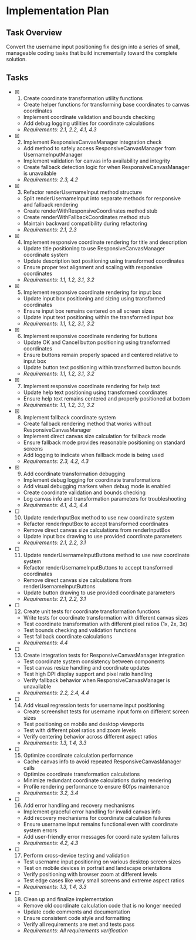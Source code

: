 # Implementation Plan

## Task Overview

Convert the username input positioning fix design into a series of small, manageable coding tasks that build incrementally toward the complete solution.

## Tasks

- [x] 1. Create coordinate transformation utility functions
  - Create helper functions for transforming base coordinates to canvas coordinates
  - Implement coordinate validation and bounds checking
  - Add debug logging utilities for coordinate calculations
  - _Requirements: 2.1, 2.2, 4.1, 4.3_

- [x] 2. Implement ResponsiveCanvasManager integration check
  - Add method to safely access ResponsiveCanvasManager from UsernameInputManager
  - Implement validation for canvas info availability and integrity
  - Create fallback detection logic for when ResponsiveCanvasManager is unavailable
  - _Requirements: 2.3, 4.2_

- [x] 3. Refactor renderUsernameInput method structure
  - Split renderUsernameInput into separate methods for responsive and fallback rendering
  - Create renderWithResponsiveCoordinates method stub
  - Create renderWithFallbackCoordinates method stub
  - Maintain backward compatibility during refactoring
  - _Requirements: 2.1, 2.3_

- [x] 4. Implement responsive coordinate rendering for title and description
  - Update title positioning to use ResponsiveCanvasManager coordinate system
  - Update description text positioning using transformed coordinates
  - Ensure proper text alignment and scaling with responsive coordinates
  - _Requirements: 1.1, 1.2, 3.1, 3.2_

- [x] 5. Implement responsive coordinate rendering for input box
  - Update input box positioning and sizing using transformed coordinates
  - Ensure input box remains centered on all screen sizes
  - Update input text positioning within the transformed input box
  - _Requirements: 1.1, 1.2, 3.1, 3.2_

- [x] 6. Implement responsive coordinate rendering for buttons
  - Update OK and Cancel button positioning using transformed coordinates
  - Ensure buttons remain properly spaced and centered relative to input box
  - Update button text positioning within transformed button bounds
  - _Requirements: 1.1, 1.2, 3.1, 3.2_

- [x] 7. Implement responsive coordinate rendering for help text
  - Update help text positioning using transformed coordinates
  - Ensure help text remains centered and properly positioned at bottom
  - _Requirements: 1.1, 1.2, 3.1, 3.2_

- [x] 8. Implement fallback coordinate system
  - Create fallback rendering method that works without ResponsiveCanvasManager
  - Implement direct canvas size calculation for fallback mode
  - Ensure fallback mode provides reasonable positioning on standard screens
  - Add logging to indicate when fallback mode is being used
  - _Requirements: 2.3, 4.2, 4.3_

- [x] 9. Add coordinate transformation debugging
  - Implement debug logging for coordinate transformations
  - Add visual debugging markers when debug mode is enabled
  - Create coordinate validation and bounds checking
  - Log canvas info and transformation parameters for troubleshooting
  - _Requirements: 4.1, 4.3, 4.4_

- [ ] 10. Update renderInputBox method to use new coordinate system
  - Refactor renderInputBox to accept transformed coordinates
  - Remove direct canvas size calculations from renderInputBox
  - Update input box drawing to use provided coordinate parameters
  - _Requirements: 2.1, 2.2, 3.1_

- [ ] 11. Update renderUsernameInputButtons method to use new coordinate system
  - Refactor renderUsernameInputButtons to accept transformed coordinates
  - Remove direct canvas size calculations from renderUsernameInputButtons
  - Update button drawing to use provided coordinate parameters
  - _Requirements: 2.1, 2.2, 3.1_

- [ ] 12. Create unit tests for coordinate transformation functions
  - Write tests for coordinate transformation with different canvas sizes
  - Test coordinate transformation with different pixel ratios (1x, 2x, 3x)
  - Test bounds checking and validation functions
  - Test fallback coordinate calculations
  - _Requirements: 4.4_

- [ ] 13. Create integration tests for ResponsiveCanvasManager integration
  - Test coordinate system consistency between components
  - Test canvas resize handling and coordinate updates
  - Test high DPI display support and pixel ratio handling
  - Verify fallback behavior when ResponsiveCanvasManager is unavailable
  - _Requirements: 2.2, 2.4, 4.4_

- [ ] 14. Add visual regression tests for username input positioning
  - Create screenshot tests for username input form on different screen sizes
  - Test positioning on mobile and desktop viewports
  - Test with different pixel ratios and zoom levels
  - Verify centering behavior across different aspect ratios
  - _Requirements: 1.3, 1.4, 3.3_

- [ ] 15. Optimize coordinate calculation performance
  - Cache canvas info to avoid repeated ResponsiveCanvasManager calls
  - Optimize coordinate transformation calculations
  - Minimize redundant coordinate calculations during rendering
  - Profile rendering performance to ensure 60fps maintenance
  - _Requirements: 3.2, 3.4_

- [ ] 16. Add error handling and recovery mechanisms
  - Implement graceful error handling for invalid canvas info
  - Add recovery mechanisms for coordinate calculation failures
  - Ensure username input remains functional even with coordinate system errors
  - Add user-friendly error messages for coordinate system failures
  - _Requirements: 4.2, 4.3_

- [ ] 17. Perform cross-device testing and validation
  - Test username input positioning on various desktop screen sizes
  - Test on mobile devices in portrait and landscape orientations
  - Verify positioning with browser zoom at different levels
  - Test edge cases like very small screens and extreme aspect ratios
  - _Requirements: 1.3, 1.4, 3.3_

- [ ] 18. Clean up and finalize implementation
  - Remove old coordinate calculation code that is no longer needed
  - Update code comments and documentation
  - Ensure consistent code style and formatting
  - Verify all requirements are met and tests pass
  - _Requirements: All requirements verification_